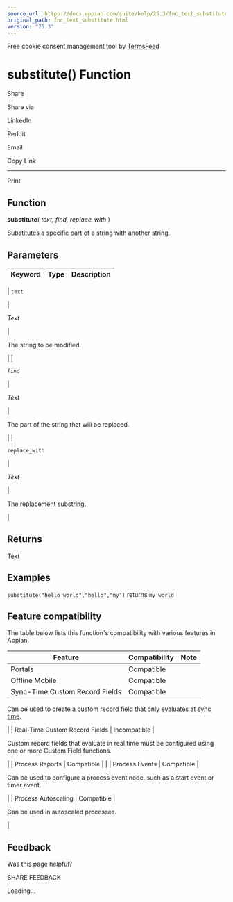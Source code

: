 ```yaml
---
source_url: https://docs.appian.com/suite/help/25.3/fnc_text_substitute.html
original_path: fnc_text_substitute.html
version: "25.3"
---
```


Free cookie consent management tool by [TermsFeed](https://www.termsfeed.com/)

# substitute() Function

Share

Share via

LinkedIn

Reddit

Email

Copy Link

* * *

Print

## Function

**substitute**( _text, find, replace\_with_ )

Substitutes a specific part of a string with another string.

## Parameters

| Keyword | Type | Description |
| --- | --- | --- |
|
`text`

 |

_Text_

 |

The string to be modified.

 |
|

`find`

 |

_Text_

 |

The part of the string that will be replaced.

 |
|

`replace_with`

 |

_Text_

 |

The replacement substring.

 |

## Returns

Text

## Examples

`substitute("hello world","hello","my")` returns `my world`

## Feature compatibility

The table below lists this function's compatibility with various features in Appian.

| Feature | Compatibility | Note |
| --- | --- | --- |
| Portals | Compatible |  |
| Offline Mobile | Compatible |  |
| Sync-Time Custom Record Fields | Compatible |
Can be used to create a custom record field that only [evaluates at sync time](custom-record-fields.html#prodlink-sync-time-evaluations).

 |
| Real-Time Custom Record Fields | Incompatible |

Custom record fields that evaluate in real time must be configured using one or more Custom Field functions.

 |
| Process Reports | Compatible |  |
| Process Events | Compatible |

Can be used to configure a process event node, such as a start event or timer event.

 |
| Process Autoscaling | Compatible |

Can be used in autoscaled processes.

 |

## Feedback

Was this page helpful?

SHARE FEEDBACK

Loading...